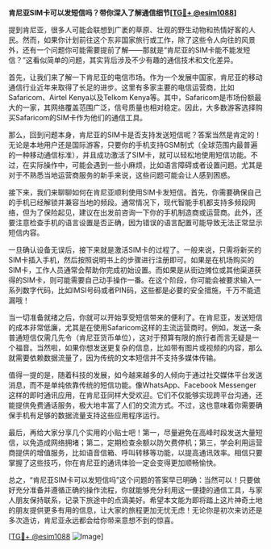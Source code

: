 **肯尼亚SIM卡可以发短信吗？带你深入了解通信细节[[TG💪+ @esim1088](https://t.me/s/esim1088)]**

提到肯尼亚，很多人可能会联想到广袤的草原、壮观的野生动物和热情好客的人民。然而，如果你计划前往这个东非国家旅行或工作，除了这些令人向往的风景外，还有一个问题你可能需要提前了解——那就是“肯尼亚的SIM卡能不能发短信？”这看似简单的问题，其实背后涉及不少有趣的通信技术和文化差异。

首先，让我们来了解一下肯尼亚的电信市场。作为一个发展中国家，肯尼亚的移动通信行业近年来取得了长足的进步。这里有多家主要的电信运营商，比如Safaricom、Airtel Kenya以及Telkom Kenya等。其中，Safaricom是市场份额最大的一家，其网络覆盖范围广泛，信号质量也相对稳定。因此，大多数游客选择购买Safaricom的SIM卡作为他们的通信工具。

那么，回到问题本身，肯尼亚的SIM卡是否支持发送短信呢？答案当然是肯定的！无论是本地用户还是国际游客，只要你的手机支持GSM制式（全球范围内最普遍的一种移动通信标准），并且成功激活了SIM卡，就可以轻松地使用短信功能。不过，在实际操作中，可能会遇到一些小麻烦，比如语言障碍或者设置问题。尤其是对于不熟悉当地运营商服务的新手来说，这些问题可能会让人感到困惑。

接下来，我们来聊聊如何在肯尼亚顺利使用SIM卡发短信。首先，你需要确保自己的手机已经解锁并兼容当地的频段。通常情况下，现代智能手机都支持多频段网络，但为了保险起见，建议在出发前咨询一下你的手机制造商或运营商。此外，还要注意检查手机的语言设置是否正确，因为错误的语言配置可能导致无法正常显示短信内容。

一旦确认设备无误后，接下来就是激活SIM卡的过程了。一般来说，只需将新买的SIM卡插入手机，然后按照说明书上的步骤进行注册即可。如果是在机场购买的SIM卡，工作人员通常会帮助你完成初始设置。而如果是从街边摊位或其他渠道获得的SIM卡，则可能需要自己动手操作一番。在这个阶段，你可能会被要求输入一系列数字代码，比如IMSI号码或者PIN码，这些都是必要的安全措施，千万不能遗漏哦！

当一切准备就绪之后，你就可以开始享受短信带来的便利了。在肯尼亚，发送短信的成本非常低廉，尤其是在使用Safaricom这样的主流运营商时。例如，发送一条普通短信仅需几先令（肯尼亚货币单位），这对于预算有限的旅行者而言无疑是一个福音。当然啦，如果你想发送更复杂的信息，比如带有图片或视频的内容，那么就需要依赖数据流量了，因为传统的文本短信并不支持多媒体传输。

值得一提的是，随着科技的发展，如今越来越多的人倾向于通过社交媒体平台发送消息，而不是单纯依靠传统的短信功能。像WhatsApp、Facebook Messenger这样的即时通讯应用，在肯尼亚同样大受欢迎。它们不仅能够实现跨平台沟通，还能提供免费通话服务，极大地丰富了人们的交流方式。不过，这也意味着你需要确保手机有足够的数据流量支持这些应用程序运行。

最后，再给大家分享几个实用的小贴士吧！第一，尽量避免在高峰时段发送大量短信，以免造成网络拥堵；第二，定期检查余额以防欠费停机；第三，学会利用运营商提供的增值服务，比如语音信箱、呼叫转移等功能，以提高通讯效率。相信只要掌握了这些技巧，你在肯尼亚的通讯体验一定会变得更加顺畅愉快。

总之，“肯尼亚SIM卡可以发短信吗”这个问题的答案早已明确：当然可以！只要做好充分准备并遵循正确的操作流程，你就能够充分利用这一便捷的通信工具，与家人朋友保持联系，记录下旅途中的点滴美好。希望本文能为即将踏上这片神奇土地的朋友提供更多有用的信息，让大家的旅程更加无忧无虑！无论你是初次来访还是多次造访，肯尼亚永远都会给你带来意想不到的惊喜。

[[TG💪+ @esim1088](https://t.me/s/esim1088) ![Image](https://i.postimg.cc/4NQfJmqS/Snipaste-2025-05-13-00-14-12.png)]